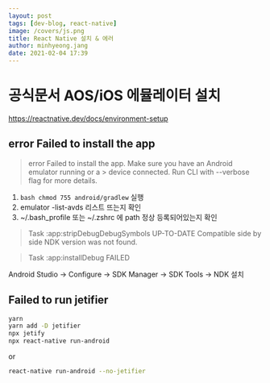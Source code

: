 ```yaml
---
layout: post
tags: [dev-blog, react-native]
image: /covers/js.png
title: React Native 설치 & 에러
author: minhyeong.jang
date: 2021-02-04 17:39
---
```


# 공식문서 AOS/iOS 에뮬레이터 설치

https://reactnative.dev/docs/environment-setup

## error Failed to install the app

> error Failed to install the app. Make sure you have an Android emulator running or a > device connected. Run CLI with --verbose flag for more details.

1. `bash chmod 755 android/gradlew` 실행
2. emulator -list-avds 리스트 뜨는지 확인
3. ~/.bash_profile 또는 ~/.zshrc 에 path 정상 등록되어있는지 확인

> Task :app:stripDebugDebugSymbols UP-TO-DATE
> Compatible side by side NDK version was not found.

> Task :app:installDebug FAILED

Android Studio -> Configure -> SDK Manager -> SDK Tools -> NDK 설치

## Failed to run jetifier

```bash
yarn
yarn add -D jetifier
npx jetify
npx react-native run-android
```

or

```bash
react-native run-android --no-jetifier
```

